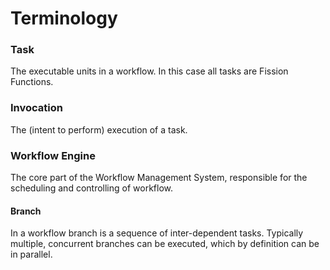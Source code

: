 # Terminology

 ### Task 
 The executable units in a workflow. In this case all tasks are Fission Functions.
 
 
 ### Invocation 
 The (intent to perform) execution of a task.
 
 ### Workflow Engine
 The core part of the Workflow Management System, responsible for the scheduling and controlling of workflow.

#### Branch
In a workflow branch is a sequence of inter-dependent tasks. 
Typically multiple, concurrent branches can be executed, which by definition can be in parallel.
